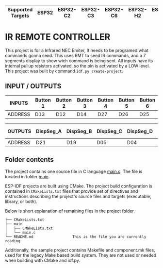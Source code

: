 | Supported Targets | ESP32 | ESP32-C2 | ESP32-C3 | ESP32-C6 | ESP32-H2 | ESP32-S2 | ESP32-S3 |
| ----------------- | ----- | -------- | -------- | -------- | -------- | -------- | -------- |

# IR REMOTE CONTROLLER

This project is for a Infrared NEC Emiter, It needs to be programed what commands gonna send.
This uses RMT to send IR commands, and a 7 segments display to show wich command is being sent.
All inputs have its internal pullup resistors activated, so the pin is activated by a LOW level.
This project was built by command `idf.py create-project`.


## INPUT / OUTPUTS

| INPUTS   | Button 1  | Button 2  | Button 3  | Button 4  | Button 5  | Button 6  |
| -------- | --------- | --------- | --------- | --------- | --------- | --------- |
| ADDRESS  | D13       | D12       | D14       | D27       | D26       | D25       |



| OUTPUTS  | DispSeg_A | DispSeg_B | DispSeg_C | DispSeg_D | DispSeg_E | DispSeg_F | IR LED |
| -------- | --------- | --------- | --------- | --------- | --------- | --------- | ------ |
| ADDRESS  | D21       | D19       | D05       | D04       | D02       | D22       | D18    |

## Folder contents

The project contains one source file in C language [main.c](main/main.c). The file is located in folder [main](main).

ESP-IDF projects are built using CMake. The project build configuration is contained in `CMakeLists.txt`
files that provide set of directives and instructions describing the project's source files and targets
(executable, library, or both). 

Below is short explanation of remaining files in the project folder.

```
├── CMakeLists.txt
├── main
│   ├── CMakeLists.txt
│   └── main.c
└── README.md                  This is the file you are currently reading
```
Additionally, the sample project contains Makefile and component.mk files, used for the legacy Make based build system. 
They are not used or needed when building with CMake and idf.py.
